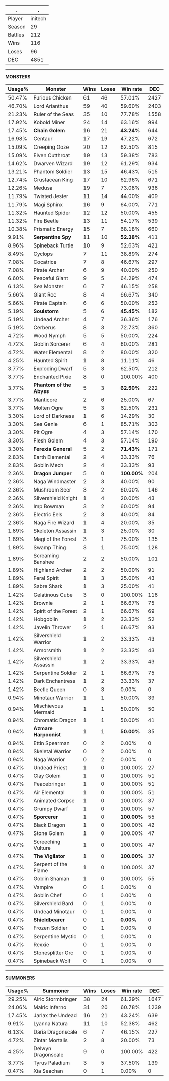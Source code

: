 .|.
|-|-
Player|initech
Season|29
Battles|212
Wins|116
Loses|96
DEC|4851

---
**MONSTERS**

Usage%|Monster|Wins|Loses|Win rate|DEC|
-|-|-|-|-|-|
50.47%|Furious Chicken|61|46|57.01%|2427|
46.70%|Lord Arianthus|59|40|59.60%|2403|
21.23%|Ruler of the Seas|35|10|77.78%|1558|
17.92%|Kobold Miner|24|14|63.16%|994|
17.45%|**Chain Golem**|16|21|**43.24%**|644|
16.98%|Centaur|17|19|47.22%|672|
15.09%|Creeping Ooze|20|12|62.50%|815|
15.09%|Elven Cutthroat|19|13|59.38%|783|
14.62%|Dwarven Wizard|19|12|61.29%|934|
13.21%|Phantom Soldier|13|15|46.43%|515|
12.74%|Crustacean King|17|10|62.96%|671|
12.26%|Medusa|19|7|73.08%|936|
11.79%|Twisted Jester|11|14|44.00%|409|
11.79%|Magi Sphinx|16|9|64.00%|771|
11.32%|Haunted Spider|12|12|50.00%|455|
11.32%|Fire Beetle|13|11|54.17%|539|
10.38%|Prismatic Energy|15|7|68.18%|660|
9.91%|**Serpentine Spy**|11|10|**52.38%**|411|
8.96%|Spineback Turtle|10|9|52.63%|421|
8.49%|Cyclops|7|11|38.89%|274|
7.08%|Cocatrice|7|8|46.67%|297|
7.08%|Pirate Archer|6|9|40.00%|250|
6.60%|Peaceful Giant|9|5|64.29%|474|
6.13%|Sea Monster|6|7|46.15%|258|
5.66%|Giant Roc|8|4|66.67%|340|
5.66%|Pirate Captain|6|6|50.00%|253|
5.19%|**Soulstorm**|5|6|**45.45%**|182|
5.19%|Undead Archer|4|7|36.36%|176|
5.19%|Cerberus|8|3|72.73%|360|
4.72%|Wood Nymph|5|5|50.00%|224|
4.72%|Goblin Sorcerer|6|4|60.00%|281|
4.72%|Water Elemental|8|2|80.00%|320|
4.25%|Haunted Spirit|1|8|11.11%|46|
3.77%|Exploding Dwarf|5|3|62.50%|212|
3.77%|Enchanted Pixie|8|0|100.00%|400|
3.77%|**Phantom of the Abyss**|5|3|**62.50%**|222|
3.77%|Manticore|2|6|25.00%|67|
3.77%|Molten Ogre|5|3|62.50%|231|
3.30%|Lord of Darkness|1|6|14.29%|30|
3.30%|Sea Genie|6|1|85.71%|303|
3.30%|Pit Ogre|4|3|57.14%|170|
3.30%|Flesh Golem|4|3|57.14%|190|
3.30%|**Ferexia General**|5|2|**71.43%**|171|
2.83%|Earth Elemental|2|4|33.33%|76|
2.83%|Goblin Mech|2|4|33.33%|93|
2.36%|**Dragon Jumper**|5|0|**100.00%**|204|
2.36%|Naga Windmaster|2|3|40.00%|90|
2.36%|Mushroom Seer|3|2|60.00%|146|
2.36%|Silvershield Knight|1|4|20.00%|43|
2.36%|Imp Bowman|3|2|60.00%|94|
2.36%|Electric Eels|2|3|40.00%|84|
2.36%|Naga Fire Wizard|1|4|20.00%|35|
1.89%|Skeleton Assassin|1|3|25.00%|30|
1.89%|Magi of the Forest|3|1|75.00%|135|
1.89%|Swamp Thing|3|1|75.00%|128|
1.89%|Screaming Banshee|2|2|50.00%|101|
1.89%|Highland Archer|2|2|50.00%|91|
1.89%|Feral Spirit|1|3|25.00%|43|
1.89%|Sabre Shark|1|3|25.00%|41|
1.42%|Gelatinous Cube|3|0|100.00%|116|
1.42%|Brownie|2|1|66.67%|75|
1.42%|Spirit of the Forest|2|1|66.67%|69|
1.42%|Hobgoblin|1|2|33.33%|52|
1.42%|Javelin Thrower|2|1|66.67%|93|
1.42%|Silvershield Warrior|1|2|33.33%|43|
1.42%|Armorsmith|1|2|33.33%|43|
1.42%|Silvershield Assassin|1|2|33.33%|43|
1.42%|Serpentine Soldier|2|1|66.67%|75|
1.42%|Dark Enchantress|1|2|33.33%|37|
1.42%|Beetle Queen|0|3|0.00%|0|
0.94%|Minotaur Warrior|1|1|50.00%|39|
0.94%|Mischievous Mermaid|1|1|50.00%|50|
0.94%|Chromatic Dragon|1|1|50.00%|41|
0.94%|**Azmare Harpoonist**|1|1|**50.00%**|35|
0.94%|Ettin Spearman|0|2|0.00%|0|
0.94%|Skeletal Warrior|0|2|0.00%|0|
0.94%|Naga Warrior|0|2|0.00%|0|
0.47%|Undead Priest|1|0|100.00%|27|
0.47%|Clay Golem|1|0|100.00%|51|
0.47%|Peacebringer|1|0|100.00%|51|
0.47%|Air Elemental|1|0|100.00%|51|
0.47%|Animated Corpse|1|0|100.00%|37|
0.47%|Grumpy Dwarf|1|0|100.00%|57|
0.47%|**Sporcerer**|1|0|**100.00%**|55|
0.47%|Black Dragon|1|0|100.00%|42|
0.47%|Stone Golem|1|0|100.00%|47|
0.47%|Screeching Vulture|1|0|100.00%|47|
0.47%|**The Vigilator**|1|0|**100.00%**|37|
0.47%|Serpent of the Flame|1|0|100.00%|37|
0.47%|Goblin Shaman|1|0|100.00%|55|
0.47%|Vampire|0|1|0.00%|0|
0.47%|Goblin Chef|0|1|0.00%|0|
0.47%|Silvershield Bard|0|1|0.00%|0|
0.47%|Undead Minotaur|0|1|0.00%|0|
0.47%|**Shieldbearer**|0|1|**0.00%**|0|
0.47%|Frozen Soldier|0|1|0.00%|0|
0.47%|Serpentine Mystic|0|1|0.00%|0|
0.47%|Rexxie|0|1|0.00%|0|
0.47%|Stonesplitter Orc|0|1|0.00%|0|
0.47%|Spineback Wolf|0|1|0.00%|0|

---
**SUMMONERS**

Usage%|Summoner|Wins|Loses|Win rate|DEC|
-|-|-|-|-|-|
29.25%|Alric Stormbringer|38|24|61.29%|1647|
24.06%|Malric Inferno|31|20|60.78%|1239|
17.45%|Jarlax the Undead|16|21|43.24%|639|
9.91%|Lyanna Natura|11|10|52.38%|462|
6.13%|Daria Dragonscale|6|7|46.15%|227|
4.72%|Zintar Mortalis|2|8|20.00%|73|
4.25%|Delwyn Dragonscale|9|0|100.00%|422|
3.77%|Tyrus Paladium|3|5|37.50%|139|
0.47%|Xia Seachan|0|1|0.00%|0|
